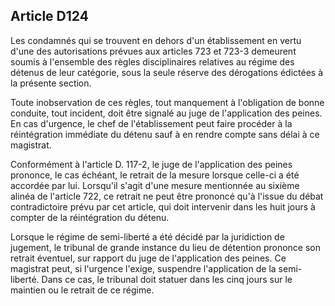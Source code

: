 Article D124
----
Les condamnés qui se trouvent en dehors d'un établissement en vertu d'une des
autorisations prévues aux articles 723 et 723-3 demeurent soumis à l'ensemble
des règles disciplinaires relatives au régime des détenus de leur catégorie,
sous la seule réserve des dérogations édictées à la présente section.

Toute inobservation de ces règles, tout manquement à l'obligation de bonne
conduite, tout incident, doit être signalé au juge de l'application des peines.
En cas d'urgence, le chef de l'établissement peut faire procéder à la
réintégration immédiate du détenu sauf à en rendre compte sans délai à ce
magistrat.

Conformément à l'article D. 117-2, le juge de l'application des peines prononce,
le cas échéant, le retrait de la mesure lorsque celle-ci a été accordée par lui.
Lorsqu'il s'agit d'une mesure mentionnée au sixième alinéa de l'article 722, ce
retrait ne peut être prononcé qu'à l'issue du débat contradictoire prévu par cet
article, qui doit intervenir dans les huit jours à compter de la réintégration
du détenu.

Lorsque le régime de semi-liberté a été décidé par la juridiction de jugement,
le tribunal de grande instance du lieu de détention prononce son retrait
éventuel, sur rapport du juge de l'application des peines. Ce magistrat peut, si
l'urgence l'exige, suspendre l'application de la semi-liberté. Dans ce cas, le
tribunal doit statuer dans les cinq jours sur le maintien ou le retrait de ce
régime.
